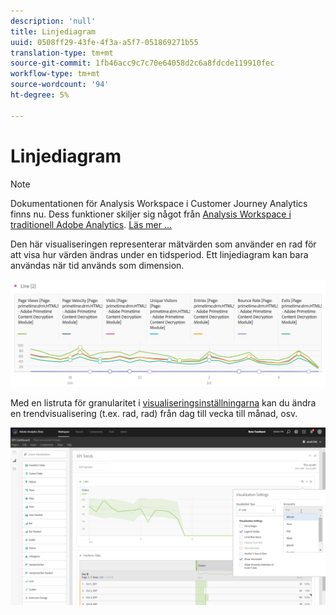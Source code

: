 ```yaml
---
description: 'null'
title: Linjediagram
uuid: 0508ff29-43fe-4f3a-a5f7-051869271b55
translation-type: tm+mt
source-git-commit: 1fb46acc9c7c70e64058d2c6a8fdcde119910fec
workflow-type: tm+mt
source-wordcount: '94'
ht-degree: 5%

---
```



# Linjediagram

>[!NOTE]
>
>Dokumentationen för Analysis Workspace i Customer Journey Analytics finns nu. Dess funktioner skiljer sig något från [Analysis Workspace i traditionell Adobe Analytics](https://docs.adobe.com/content/help/en/analytics/analyze/analysis-workspace/home.html). [Läs mer …](/help/getting-started/cja-aa.md)

Den här visualiseringen representerar mätvärden som använder en rad för att visa hur värden ändras under en tidsperiod. Ett linjediagram kan bara användas när tid används som dimension.

![](assets/line.png)

Med en listruta för granularitet i [visualiseringsinställningarna](/help/analysis-workspace/visualizations/freeform-analysis-visualizations.md#section_D3BB5042A92245D8BF6BCF072C66624B) kan du ändra en trendvisualisering (t.ex. rad, rad) från dag till vecka till månad, osv.

![](assets/viz-granularity.png)

